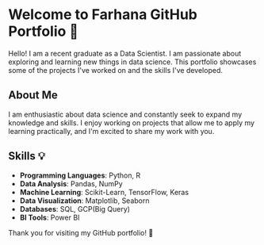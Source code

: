 # Welcome to Farhana GitHub Portfolio 👋

Hello! I am a recent graduate as a Data Scientist. I am passionate about exploring and learning new things in data science. This portfolio showcases some of the projects I've worked on and the skills I've developed.

## About Me

I am enthusiastic about data science and constantly seek to expand my knowledge and skills. I enjoy working on projects that allow me to apply my learning practically, and I'm excited to share my work with you.


## Skills 💡 

- **Programming Languages**: Python, R
- **Data Analysis**: Pandas, NumPy
- **Machine Learning**: Scikit-Learn, TensorFlow, Keras
- **Data Visualization**: Matplotlib, Seaborn
- **Databases**: SQL, GCP(Big Query)
- **BI Tools**: Power BI



Thank you for visiting my GitHub portfolio! 🌟


<!--
**FarhanaMos/FarhanaMos** is a ✨ _special_ ✨ repository because its `README.md` (this file) appears on your GitHub profile.

Here are some ideas to get you started:

- 🔭 I’m currently working on ...
- 🌱 I’m currently learning ...
- 👯 I’m looking to collaborate on ...
- 🤔 I’m looking for help with ...
- 💬 Ask me about ...
- 📫 How to reach me: ...
- 😄 Pronouns: ...
- ⚡ Fun fact: ...
-->

